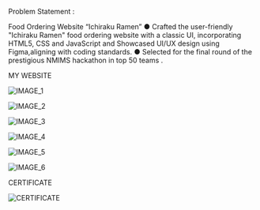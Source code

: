 Problem Statement : 

Food Ordering Website  “Ichiraku Ramen”
 ● Crafted the user-friendly "Ichiraku Ramen" food ordering website with a classic UI, incorporating HTML5, CSS and JavaScript and Showcased UI/UX design using Figma,aligning with coding standards.
 ● Selected for the final round of the prestigious NMIMS hackathon in top 50 teams .



 MY WEBSITE



 ![IMAGE_1](https://github.com/Samrudhi00/Webster/assets/89694069/9e27286c-8d66-4441-a381-7b173ab84c70)




 ![IMAGE_2](https://github.com/Samrudhi00/Webster/assets/89694069/b562b95a-c3e6-46c2-8f36-74a3c1b77950)




 ![IMAGE_3](https://github.com/Samrudhi00/Webster/assets/89694069/3ca29c52-67d1-4e69-94d5-074d967723ea)




 ![IMAGE_4](https://github.com/Samrudhi00/Webster/assets/89694069/563af200-656c-4c6a-99a5-bb3ba756cffa)




 ![IMAGE_5](https://github.com/Samrudhi00/Webster/assets/89694069/d952a107-89d2-490c-935d-db4c8e958e24)




 ![IMAGE_6](https://github.com/Samrudhi00/Webster/assets/89694069/9d9d4892-8437-412e-b42d-d5efbd3b2258)




CERTIFICATE


![CERTIFICATE](https://github.com/Samrudhi00/Webster/assets/89694069/e7c47930-c4a1-4d77-a2b2-ea089e72abac)


